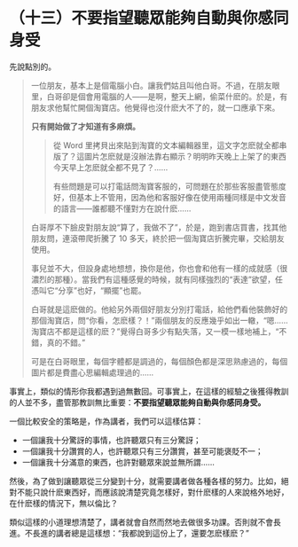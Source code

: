 # （十三）不要指望聽眾能夠自動與你感同身受

先說點別的。

> 一位朋友，基本上是個電腦小白。讓我們姑且叫他白哥。不過，在朋友眼里，白哥卻是個會用電腦的人——是啊，整天上網，偷菜什麽的。於是，有朋友求他幫忙開個淘寶店。他覺得也沒什麽大不了的，就一口應承下來。
>
> **只有開始做了才知道有多麻煩。**
>
> > 從 Word 里拷貝出來貼到淘寶的文本編輯器里，這文字怎麽就全都串版了？這圖片怎麽就是沒辦法靠右顯示？明明昨天晚上上架了的東西今天早上怎麽就全都不見了？……
> >
> > 有些問題是可以打電話問淘寶客服的，可問題在於那些客服盡管態度好，但基本上不管用，因為他和客服好像在使用兩種同樣是中文发音的語言——誰都聽不懂對方在說什麽……
>
> 白哥厚不下臉皮對朋友說“算了，我做不了”，於是，跑到書店買書，找其他朋友問，連滾帶爬折騰了 10 多天，終於把一個淘寶店折騰完畢，交給朋友使用。
>
> 事兒並不大，但設身處地想想，換你是他，你也會和他有一樣的成就感（很濃烈的那種）。當我們有這種感覺的時候，就有同樣強烈的“表達”欲望，任憑叫它“分享”也好，“顯擺”也罷。
>
> 白哥就是這麽做的。他給另外兩個好朋友分別打電話，給他們看他裝飾好的那個淘寶店，問“你看，怎麽樣？！”兩個朋友的反應幾乎如出一轍，“嗯……淘寶店不都是這樣的麽？”覺得白哥多少有點失落，又一模一樣地補上，“不錯，真的不錯。”
>
> 可是在白哥眼里，每個字體都是調過的，每個顏色都是深思熟慮過的，每個圖片都是費盡心思編輯處理過的……

事實上，類似的情形你我都遇到過無數回。可事實上，在這樣的經驗之後獲得教訓的人並不多，盡管那教訓無比重要：**不要指望聽眾能夠自動與你感同身受。**

一個比較安全的策略是，作為講者，我們可以這樣估算：

- 一個讓我十分驚訝的事情，也許聽眾只有三分驚訝；
- 一個讓我十分讚賞的人，也許聽眾只有三分讚賞，甚至可能褒貶不一；
- 一個讓我十分滿意的東西，也許對聽眾來說並無所謂……

然後，為了做到讓聽眾從三分變到十分，就需要講者做各種各樣的努力。比如，絕對不能只說什麽東西好，而應該說清楚究竟怎樣好，對什麽樣的人來說格外地好，在什麽樣的情況下，無以倫比？

類似這樣的小道理想清楚了，講者就會自然而然地去做很多功課。否則就不會長進。不長進的講者總是這樣想：“我都說到這份上了，還要怎麽樣麽？”
